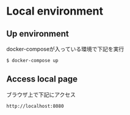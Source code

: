 # Local environment
## Up environment
docker-composeが入っている環境で下記を実行
```
$ docker-compose up
```

## Access local page
ブラウザ上で下記にアクセス
```
http://localhost:8080
```

